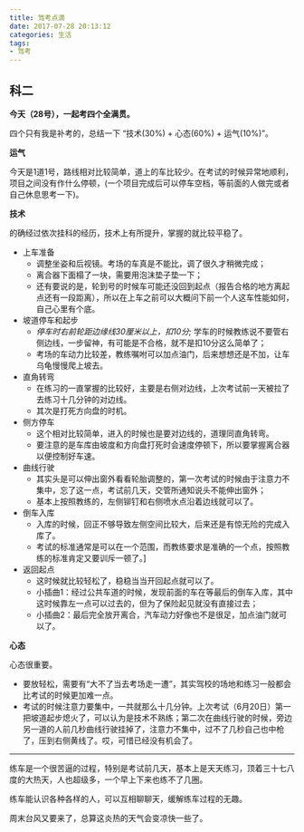 ```yaml
---
title: 驾考点滴
date: 2017-07-28 20:13:12
categories: 生活
tags:
- 驾考
---
```


## 科二

**今天（28号），一起考四个全满贯。**

四个只有我是补考的，总结一下 “技术(30%) + 心态(60%) + 运气(10%)”。

<!-- more -->

**运气**

今天是1道1号，路线相对比较简单，道上的车比较少。在考试的时候异常地顺利，项目之间没有作什么停顿，(一个项目完成后可以停车空档，等前面的人做完或者自己休息思考一下)。

**技术**

的确经过依次挂科的经历，技术上有所提升，掌握的就比较平稳了。

- 上车准备
  - 调整坐姿和后视镜。考场的车真是不能比，调了很久才稍微完成；
  - 离合器下面榻了一块，需要用泡沫垫子垫一下；
  - 还有要说的是，轮到号的时候车可能还没回到起点（报告合格的地方离起点还有一段距离），所以在上车之前可以大概问下前一个人这车性能如何，自己心里有个底。
- 坡道停车和起步
  - *停车时右前轮距边缘线30厘米以上，扣10分;* 学车的时候教练说不要管右侧边线，一步留神，有可能是不合格，就不是扣10分这么简单了；
  - 考场的车动力比较差，教练嘱咐可以加点油门，后来想想还是不加，让车乌龟慢慢爬上坡去。
- 直角转弯
  - 在练习的一直掌握的比较好，主要是右侧对边线，上次考试前一天被拉了去练习十几分钟的对边线。
  - 其次是打死方向盘的时机。
- 侧方停车
  - 这个相对比较简单，进入的时候也是要对边线的，道理同直角转弯。
  - 要注意的是车库由坡度和方向盘打死时会速度停顿下，所以要掌握离合器以便控制好车速。
- 曲线行驶
  - 其实头是可以伸出窗外看看轮胎调整的，第一次考试的时候由于注意力不集中，忘了这一点，考试前几天，交管所通知说头不能伸出窗外；
  - 基本上按照教练的，左侧铆钉和右侧喷水点沿着边线就可以了。
- 倒车入库
  - 入库的时候，回正不够导致左侧空间比较大，后来还是有惊无险的完成入库了。
  - 考试的标准通常是可以在一个范围，而教练要求是准确的一个点，按照教练的标准肯定又要训斥一顿了。]
- 返回起点
  - 这时候就比较轻松了，稳稳当当开回起点就可以了。
  - 小插曲1：经过公共车道的时候，发现前面的车在等最后的倒车入库，其中这时候靠左一点可以过去的，但为了保险起见就没有直接过去；
  - 小插曲2：最后完全放开离合，汽车动力好像也不是很足，加点油门就可以了。

**心态**

心态很重要。

- 要放轻松，需要有“大不了当去考场走一遭”，其实驾校的场地和练习一般都会比考试的时候更加难一点。
- 考试的时候注意力要集中，一共就那么十几分钟。上次考试（6月20日）第一把坡道起步熄火了，可以认为是技术不熟练；第二次在曲线行驶的时候，旁边另一道的人前几秒曲线行驶挂掉了，注意力不集中，过不了几秒自己也中枪了，压到右侧黄线了。哎，可惜已经没有机会了。

---

练车是一个很苦逼的过程，特别是考试前几天，基本上是天天练习，顶着三十七八度的大热天，人也超级多，一个早上下来也练不了几圈。

练车能认识各种各样的人，可以互相聊聊天，缓解练车过程的无趣。

周末台风又要来了，总算这炎热的天气会变凉快一些了。

